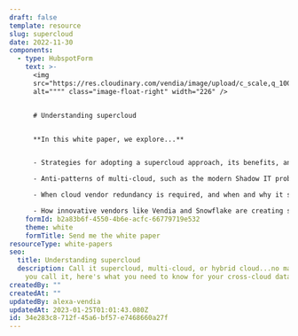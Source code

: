 ```yaml
---
draft: false
template: resource
slug: supercloud
date: 2022-11-30
components:
  - type: HubspotForm
    text: >-
      <img
      src="https://res.cloudinary.com/vendia/image/upload/c_scale,q_100,w_500/f_auto,q_90/v1669912270/blockchain_jqtj4r.webp"
      alt="""" class="image-float-right" width="226" />


      # Understanding supercloud


      **In this white paper, we explore...**


      - Strategies for adopting a supercloud approach, its benefits, and its challenges

      - Anti-patterns of multi-cloud, such as the modern Shadow IT problem of "accidental multi-cloud" and "commodity cloning"

      - When cloud vendor redundancy is required, and when and why it should be avoided

      - How innovative vendors like Vendia and Snowflake are creating solutions that enable companies to create enterprise-grade solutions without the historical challenges of paying for on-prem data centers, managing servers, or learning Kubernetes
    formId: b2a83b6f-4550-4b6e-acfc-66779719e532
    theme: white
    formTitle: Send me the white paper
resourceType: white-papers
seo:
  title: Understanding supercloud
  description: Call it supercloud, multi-cloud, or hybrid cloud...no matter what
    you call it, here's what you need to know for your cross-cloud data strategy
createdBy: ""
createdAt: ""
updatedBy: alexa-vendia
updatedAt: 2023-01-25T01:01:43.080Z
id: 34e283c8-712f-45a6-bf57-e7468660a27f
---
```

